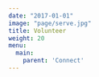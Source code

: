```yaml
---
date: "2017-01-01"
image: "page/serve.jpg"
title: Volunteer
weight: 20
menu:
  main:
    parent: 'Connect'
---
```


